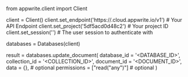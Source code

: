 from appwrite.client import Client

client = Client()
client.set_endpoint('https://<REGION>.cloud.appwrite.io/v1') # Your API Endpoint
client.set_project('5df5acd0d48c2') # Your project ID
client.set_session('') # The user session to authenticate with

databases = Databases(client)

result = databases.update_document(
    database_id = '<DATABASE_ID>',
    collection_id = '<COLLECTION_ID>',
    document_id = '<DOCUMENT_ID>',
    data = {}, # optional
    permissions = ["read("any")"] # optional
)
